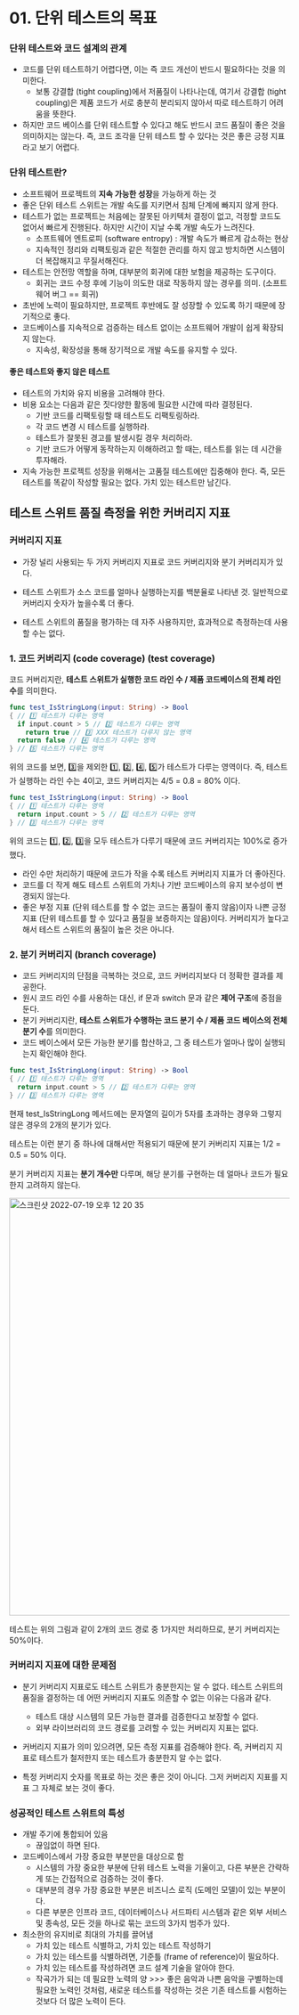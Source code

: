# 01. 단위 테스트의 목표

### 단위 테스트와 코드 설계의 관계

- 코드를 단위 테스트하기 어렵다면, 이는 즉 코드 개선이 반드시 필요하다는 것을 의미한다.
  - 보통 강결합 (tight coupling)에서 저품질이 나타나는데, 여기서 강결합 (tight coupling)은 제품 코드가 서로 충분히 분리되지 않아서 따로 테스트하기 어려움을 뜻한다.
- 하지만 코드 베이스를 단위 테스트할 수 있다고 해도 반드시 코드 품질이 좋은 것을 의미하지는 않는다. 즉, 코드 조각을 단위 테스트 할 수 있다는 것은 좋은 긍정 지표라고 보기 어렵다.

### 단위 테스트란?

- 소프트웨어 프로젝트의 **지속 가능한 성장**을 가능하게 하는 것
- 좋은 단위 테스트 스위트는 개발 속도를 지키면서 침체 단계에 빠지지 않게 한다.
- 테스트가 없는 프로젝트는 처음에는 잘못된 아키텍처 결정이 없고, 걱정할 코드도 없어서 빠르게 진행된다. 하지만 시간이 지날 수록 개발 속도가 느려진다.
  - 소프트웨어 엔트로피 (software entropy) : 개발 속도가 빠르게 감소하는 현상
  - 지속적인 정리와 리팩토링과 같은 적절한 관리를 하지 않고 방치하면 시스템이 더 복잡해지고 무질서해진다.
- 테스트는 안전망 역할을 하며, 대부분의 회귀에 대한 보험을 제공하는 도구이다.
  - 회귀는 코드 수정 후에 기능이 의도한 대로 작동하지 않는 경우를 의미. (소프트웨어 버그 == 회귀)
- 초반에 노력이 필요하지만, 프로젝트 후반에도 잘 성장할 수 있도록 하기 때문에 장기적으로 좋다.
- 코드베이스를 지속적으로 검증하는 테스트 없이는 소프트웨어 개발이 쉽게 확장되지 않는다.
  - 지속성, 확장성을 통해 장기적으로 개발 속도를 유지할 수 있다.

#### 좋은 테스트와 좋지 않은 테스트

- 테스트의 가치와 유지 비용을 고려해야 한다.
- 비용 요소는 다음과 같은 짓다양한 활동에 필요한 시간에 따라 결정된다.
  - 기반 코드를 리팩토링할 때 테스트도 리팩토링하라.
  - 각 코드 변경 시 테스트를 실행하라.
  - 테스트가 잘못된 경고를 발생시킬 경우 처리하라.
  - 기반 코드가 어떻게 동작하는지 이해하려고 할 때는, 테스트를 읽는 데 시간을 투자해라.
- 지속 가능한 프로젝트 성장을 위해서는 고품질 테스트에만 집중해야 한다. 즉, 모든 테스트를 똑같이 작성할 필요는 없다. 가치 있는 테스트만 남긴다.

## 테스트 스위트 품질 측정을 위한 커버리지 지표

### 커버리지 지표

- 가장 널리 사용되는 두 가지 커버리지 지표로 코드 커버리지와 분기 커버리지가 있다.

- 테스트 스위트가 소스 코드를 얼마나 실행하는지를 백분율로 나타낸 것. 일반적으로 커버리지 숫자가 높을수록 더 좋다.

- 테스트 스위트의 품질을 평가하는 데 자주 사용하지만, 효과적으로 측정하는데 사용할 수는 없다.

### 1. 코드 커버리지 (code coverage) (test coverage)

코드 커버리지란, **테스트 스위트가 실행한 코드 라인 수 / 제품 코드베이스의 전체 라인 수**를 의미한다.

```swift
func test_IsStringLong(input: String) -> Bool
{ // 1️⃣ 테스트가 다루는 영역
  if input.count > 5 // 2️⃣ 테스트가 다루는 영역
  	return true // 3️⃣ XXX 테스트가 다루지 않는 영역
  return false // 4️⃣ 테스트가 다루는 영역
} // 5️⃣ 테스트가 다루는 영역
```

위의 코드를 보면, 3️⃣을 제외한 1️⃣, 2️⃣, 4️⃣, 5️⃣가 테스트가 다루는 영역이다. 즉, 테스트가 실행하는 라인 수는 4이고, 코드 커버리지는 4/5 = 0.8 = 80% 이다.



```swift
func test_IsStringLong(input: String) -> Bool
{ // 1️⃣ 테스트가 다루는 영역
  return input.count > 5 // 2️⃣ 테스트가 다루는 영역
} // 3️⃣ 테스트가 다루는 영역
```

위의 코드는 1️⃣, 2️⃣, 3️⃣을 모두 테스트가 다루기 때문에 코드 커버리지는 100%로 증가했다.

- 라인 수만 처리하기 때문에 코드가 작을 수록 테스트 커버리지 지표가 더 좋아진다.
- 코드를 더 작게 해도 테스트 스위트의 가치나 기반 코드베이스의 유지 보수성이 변경되지 않는다.
- 좋은 부정 지표 (단위 테스트를 할 수 없는 코드는 품질이 좋지 않음)이자 나쁜 긍정 지표 (단위 테스트를 할 수 있다고 품질을 보증하지는 않음)이다. 커버리지가 높다고 해서 테스트 스위트의 품질이 높은 것은 아니다.



### 2. 분기 커버리지 (branch coverage)

- 코드 커버리지의 단점을 극복하는 것으로, 코드 커버리지보다 더 정확한 결과를 제공한다.
- 원시 코드 라인 수를 사용하는 대신, if 문과 switch 문과 같은 **제어 구조**에 중점을 둔다. 
- 분기 커버리지란, **테스트 스위트가 수행하는 코드 분기 수 / 제품 코드 베이스의 전체 분기 수**를 의미한다.
- 코드 베이스에서 모든 가능한 분기를 합산하고, 그 중 테스트가 얼마나 많이 실행되는지 확인해야 한다.

```swift
func test_IsStringLong(input: String) -> Bool
{ // 1️⃣ 테스트가 다루는 영역
  return input.count > 5 // 2️⃣ 테스트가 다루는 영역
} // 3️⃣ 테스트가 다루는 영역
```

현재 test_IsStringLong 메서드에는 문자열의 길이가 5자를 초과하는 경우와 그렇지 않은 경우의 2개의 분기가 있다.

테스트는 이런 분기 중 하나에 대해서만 적용되기 때문에 분기 커버리지 지표는 1/2 = 0.5 = 50% 이다.

분기 커버리지 지표는 **분기 개수만** 다루며, 해당 분기를 구현하는 데 얼마나 코드가 필요한지 고려하지 않는다.

<img width="750" alt="스크린샷 2022-07-19 오후 12 20 35" src="https://user-images.githubusercontent.com/95578975/179657456-a79a8447-4655-4b67-a6f0-fdde7abeefbb.png">

테스트는 위의 그림과 같이 2개의 코드 경로 중 1가지만 처리하므로, 분기 커버리지는 50%이다.



### 커버리지 지표에 대한 문제점

- 분기 커버리지 지표로도 테스트 스위트가 충분한지는 알 수 없다. 테스트 스위트의 품질을 결정하는 데 어떤 커버리지 지표도 의존할 수 없는 이유는 다음과 같다.
  - 테스트 대상 시스템의 모든 가능한 결과를 검증한다고 보장할 수 없다.
  - 외부 라이브러리의 코드 경로를 고려할 수 있는 커버리지 지표는 없다.

- 커버리지 지표가 의미 있으려면, 모든 측정 지표를 검증해야 한다. 즉, 커버리지 지표로 테스트가 철저한지 또는 테스트가 충분한지 알 수는 없다.

- 특정 커버리지 숫자를 목표로 하는 것은 좋은 것이 아니다. 그저 커버리지 지표를 지표 그 자체로 보는 것이 좋다.

### 성공적인 테스트 스위트의 특성

- 개발 주기에 통합되어 있음
  - 끊임없이 하면 된다.
- 코드베이스에서 가장 중요한 부분만을 대상으로 함
  - 시스템의 가장 중요한 부분에 단위 테스트 노력을 기울이고, 다른 부분은 간략하게 또는 간접적으로 검증하는 것이 좋다.
  - 대부분의 경우 가장 중요한 부분은 비즈니스 로직 (도메인 모델)이 있는 부분이다. 
  - 다른 부분은 인프라 코드, 데이터베이스나 서드파티 시스템과 같은 외부 서비스 및 종속성, 모든 것을 하나로 묶는 코드의 3가지 범주가 있다.
- 최소한의 유지비로 최대의 가치를 끌어냄
  - 가치 있는 테스트 식별하고, 가치 있는 테스트 작성하기
  - 가치 있는 테스트를 식별하려면, 기준틀 (frame of reference)이 필요하다.
  - 가치 있는 테스트를 작성하려면 코드 설계 기술을 알아야 한다.
  - 작곡가가 되는 데 필요한 노력의 양 >>> 좋은 음악과 나쁜 음악을 구별하는데 필요한 노력인 것처럼, 새로운 테스트를 작성하는 것은 기존 테스트를 시험하는 것보다 더 많은 노력이 든다. 
